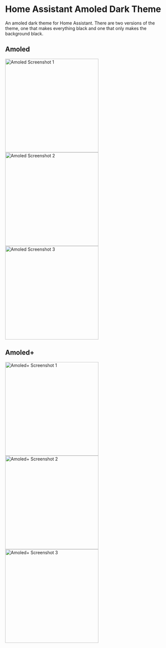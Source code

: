 # Home Assistant Amoled Dark Theme
An amoled dark theme for Home Assistant.
There are two versions of the theme, one that makes everything black and one that only makes the background black.

## Amoled
<img src="https://github.com/user-attachments/assets/c5a3ddc6-2a63-4fcd-aa06-b53806bdae61" alt="Amoled Screenshot 1" width="300"/>
<img src="https://github.com/user-attachments/assets/3d1effcc-4413-41f9-8b0b-75ef821cb886" alt="Amoled Screenshot 2" width="300"/>
<img src="https://github.com/user-attachments/assets/328afe21-4b45-4d61-810a-ce7a78aa4d1f" alt="Amoled Screenshot 3" width="300"/>

## Amoled+
<img src="https://github.com/user-attachments/assets/cabca0e8-e3b9-4886-aca0-3705339d44b3" alt="Amoled+ Screenshot 1" width="300"/>
<img src="https://github.com/user-attachments/assets/0baadee7-9cde-406d-bb2f-40294503a090" alt="Amoled+ Screenshot 2" width="300"/>
<img src="https://github.com/user-attachments/assets/227a6a90-7b97-4844-b83c-9ff9e143670e" alt="Amoled+ Screenshot 3" width="300"/>
